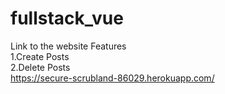 # fullstack_vue

Link to the website
Features<br/>
1.Create Posts<br/>
2.Delete Posts<br/>
https://secure-scrubland-86029.herokuapp.com/
